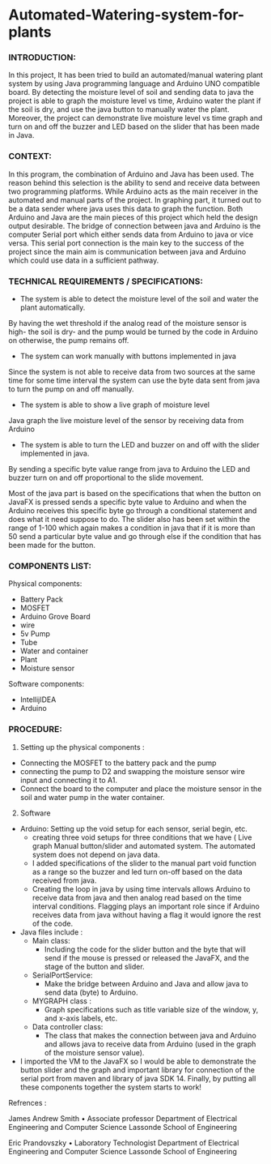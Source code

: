 # Automated-Watering-system-for-plants
### INTRODUCTION:

In this project, It has been tried to build an automated/manual watering plant system by using Java programming language and Arduino UNO compatible board. By detecting the moisture level of soil and sending data to java the project is able to graph the moisture level vs time, Arduino water the plant if the soil is dry, and use the java button to manually water the plant. Moreover, the project can demonstrate live moisture level vs time graph and turn on and off the buzzer and LED based on the slider that has been made in Java.

### CONTEXT:

In this program, the combination of Arduino and Java has been used. The reason behind this selection is the ability to send and receive data between two programming platforms. While Arduino acts as the main receiver in the automated and manual parts of the project. In graphing part, it turned out to be a data sender where java uses this data to graph the function. Both Arduino and Java are the main pieces of this project which held the design output desirable. The bridge of connection between java and Arduino is the computer Serial port which either sends data from Arduino to java or vice versa. This serial port connection is the main key to the success of the project since the main aim is communication between java and Arduino which could use data in a sufficient pathway.

### TECHNICAL REQUIREMENTS / SPECIFICATIONS:

- The system is able to detect the moisture level of the soil and water the plant automatically.

By having the wet threshold if the analog read of the moisture sensor is high- the soil is dry- and the pump would be turned by the code in Arduino on otherwise, the pump remains off.

- The system can work manually with buttons implemented in java

Since the system is not able to receive data from two sources at the same time for some time interval the system can use the byte data sent from java to turn the pump on and off manually.

- The system is able to show a live graph of moisture level

Java graph the live moisture level of the sensor by receiving data from Arduino

- The system is able to turn the LED and buzzer on and off with the slider implemented in java.

By sending a specific byte value range from java to Arduino the LED and buzzer turn on and off proportional to the slide movement.

Most of the java part is based on the specifications that when the button on JavaFX is pressed sends a specific byte value to Arduino and when the Arduino receives this specific byte go through a conditional statement and does what it need suppose to do. The slider also has been set within the range of 1-100 which again makes a condition in java that if it is more than 50 send a particular byte value and go through else if the condition that has been made for the button.

### COMPONENTS LIST:

Physical components:

- Battery Pack
- MOSFET
- Arduino Grove Board
- wire
- 5v Pump
- Tube
- Water and container
- Plant
- Moisture sensor

Software components:

- IntellijIDEA
- Arduino

### PROCEDURE:

1) Setting up the physical components :

- Connecting the MOSFET to the battery pack and the pump
- connecting the pump to D2 and swapping the moisture sensor wire input and connecting it to A1.
- Connect the board to the computer and place the moisture sensor in the soil and water pump in the water container.

2) Software

- Arduino: Setting up the void setup for each sensor, serial begin, etc.
    - creating three void setups for three conditions that we have ( Live graph Manual button/slider and automated system. The automated system does not depend on java data.
    - I added specifications of the slider to the manual part void function as a range so the buzzer and led turn on-off based on the data received from java.
    - Creating the loop in java by using time intervals allows Arduino to receive data from java and then analog read based on the time interval conditions. Flagging plays an important role since if Arduino receives data from java without having a flag it would ignore the rest of the code.
- Java files include :
    - Main class:
        - Including the code for the slider button and the byte that will send if the mouse is pressed or released the JavaFX, and the stage of the button and slider.
    - SerialPortService:
        - Make the bridge between Arduino and Java and allow java to send data (byte) to Arduino.
    - MYGRAPH class :
        - Graph specifications such as title variable size of the window, y, and x-axis labels, etc.
    - Data controller class:
        - The class that makes the connection between java and Arduino and allows java to receive data from Arduino (used in the graph of the moisture sensor value).
- I imported the VM to the JavaFX so I would be able to demonstrate the button slider and the graph and important library for connection of the serial port from maven and library of java SDK 14. Finally, by putting all these components together the system starts to work!

Refrences :

James Andrew Smith • Associate professor
  Department of Electrical Engineering and Computer Science
	Lassonde School of Engineering

Eric Prandovszky • Laboratory Technologist
	Department of Electrical Engineering and Computer Science
	Lassonde School of Engineering
